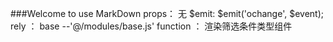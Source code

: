 ###Welcome to use MarkDown
props： 无
$emit: $emit('ochange', $event);
rely ： base --'@/modules/base.js'
function ： 渲染筛选条件类型组件
